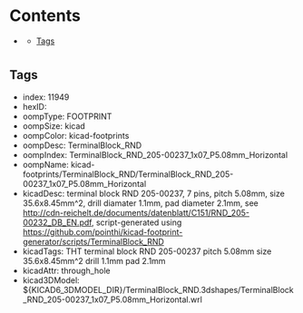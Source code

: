 



Contents
========

* [](#)
	* [Tags](#tags)

# 

## Tags

- index: 11949
- hexID: 
- oompType: FOOTPRINT
- oompSize: kicad
- oompColor: kicad-footprints
- oompDesc: TerminalBlock_RND
- oompIndex: TerminalBlock_RND_205-00237_1x07_P5.08mm_Horizontal
- oompName: kicad-footprints/TerminalBlock_RND/TerminalBlock_RND_205-00237_1x07_P5.08mm_Horizontal
- kicadDesc: terminal block RND 205-00237, 7 pins, pitch 5.08mm, size 35.6x8.45mm^2, drill diamater 1.1mm, pad diameter 2.1mm, see http://cdn-reichelt.de/documents/datenblatt/C151/RND_205-00232_DB_EN.pdf, script-generated using https://github.com/pointhi/kicad-footprint-generator/scripts/TerminalBlock_RND
- kicadTags: THT terminal block RND 205-00237 pitch 5.08mm size 35.6x8.45mm^2 drill 1.1mm pad 2.1mm
- kicadAttr: through_hole
- kicad3DModel: ${KICAD6_3DMODEL_DIR}/TerminalBlock_RND.3dshapes/TerminalBlock_RND_205-00237_1x07_P5.08mm_Horizontal.wrl
